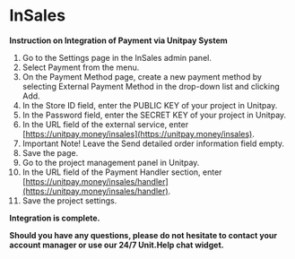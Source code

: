 # InSales

**Instruction on Integration of Payment via Unitpay System**

1. Go to the Settings page in the InSales admin panel.
2. Select Payment from the menu.
3. On the Payment Method page, create a new payment method by selecting External Payment Method in the drop-down list and clicking Add.
4. In the Store ID field, enter the PUBLIC KEY of your project in Unitpay.
5. In the Password field, enter the SECRET KEY of your project in Unitpay.
6. In the URL field of the external service, enter [https://unitpay.money/insales](https://unitpay.money/insales).
7. Important Note! Leave the Send detailed order information field empty.
8. Save the page.
9. Go to the project management panel in Unitpay.
10. In the URL field of the Payment Handler section, enter [https://unitpay.money/insales/handler](https://unitpay.money/insales/handler).
11. Save the project settings.

**Integration is complete.**

**Should you have any questions, please do not hesitate to contact your account manager or use our 24/7 Unit.Help chat widget.**

